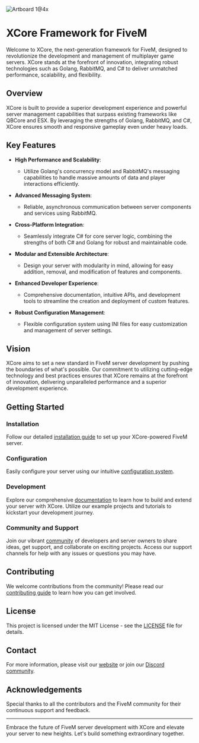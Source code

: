 ![Artboard 1@4x](https://github.com/user-attachments/assets/a5bf6a07-90f9-45a8-b8ff-226e718b0656)

# XCore Framework for FiveM

Welcome to XCore, the next-generation framework for FiveM, designed to revolutionize the development and management of multiplayer game servers. XCore stands at the forefront of innovation, integrating robust technologies such as Golang, RabbitMQ, and C# to deliver unmatched performance, scalability, and flexibility.

## Overview

XCore is built to provide a superior development experience and powerful server management capabilities that surpass existing frameworks like QBCore and ESX. By leveraging the strengths of Golang, RabbitMQ, and C#, XCore ensures smooth and responsive gameplay even under heavy loads.

## Key Features

- **High Performance and Scalability**:
  - Utilize Golang's concurrency model and RabbitMQ's messaging capabilities to handle massive amounts of data and player interactions efficiently.

- **Advanced Messaging System**:
  - Reliable, asynchronous communication between server components and services using RabbitMQ.

- **Cross-Platform Integration**:
  - Seamlessly integrate C# for core server logic, combining the strengths of both C# and Golang for robust and maintainable code.

- **Modular and Extensible Architecture**:
  - Design your server with modularity in mind, allowing for easy addition, removal, and modification of features and components.

- **Enhanced Developer Experience**:
  - Comprehensive documentation, intuitive APIs, and development tools to streamline the creation and deployment of custom features.

- **Robust Configuration Management**:
  - Flexible configuration system using INI files for easy customization and management of server settings.

## Vision

XCore aims to set a new standard in FiveM server development by pushing the boundaries of what's possible. Our commitment to utilizing cutting-edge technology and best practices ensures that XCore remains at the forefront of innovation, delivering unparalleled performance and a superior development experience.

## Getting Started

### Installation

Follow our detailed [installation guide](docs/installation.md) to set up your XCore-powered FiveM server.

### Configuration

Easily configure your server using our intuitive [configuration system](docs/configuration.md).

### Development

Explore our comprehensive [documentation](docs/development.md) to learn how to build and extend your server with XCore. Utilize our example projects and tutorials to kickstart your development journey.

### Community and Support

Join our vibrant [community](https://discord.gg/your-community-link) of developers and server owners to share ideas, get support, and collaborate on exciting projects. Access our support channels for help with any issues or questions you may have.

## Contributing

We welcome contributions from the community! Please read our [contributing guide](CONTRIBUTING.md) to learn how you can get involved.

## License

This project is licensed under the MIT License - see the [LICENSE](LICENSE) file for details.

## Contact

For more information, please visit our [website](https://your-website-link.com) or join our [Discord community](https://discord.gg/your-community-link).

## Acknowledgements

Special thanks to all the contributors and the FiveM community for their continuous support and feedback.

---

Embrace the future of FiveM server development with XCore and elevate your server to new heights. Let's build something extraordinary together.
